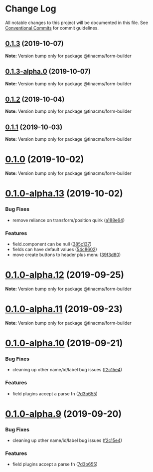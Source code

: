 # Change Log

All notable changes to this project will be documented in this file.
See [Conventional Commits](https://conventionalcommits.org) for commit guidelines.

## [0.1.3](https://github.com/tinacms/tinacms/compare/@tinacms/form-builder@0.1.3-alpha.0...@tinacms/form-builder@0.1.3) (2019-10-07)

**Note:** Version bump only for package @tinacms/form-builder





## [0.1.3-alpha.0](https://github.com/tinacms/tinacms/compare/@tinacms/form-builder@0.1.1...@tinacms/form-builder@0.1.3-alpha.0) (2019-10-07)

**Note:** Version bump only for package @tinacms/form-builder





## [0.1.2](https://github.com/tinacms/tinacms/compare/@tinacms/form-builder@0.1.2-alpha.0...@tinacms/form-builder@0.1.2) (2019-10-04)

**Note:** Version bump only for package @tinacms/form-builder





## [0.1.1](https://github.com/tinacms/tinacms/compare/@tinacms/form-builder@0.1.0...@tinacms/form-builder@0.1.1) (2019-10-03)

**Note:** Version bump only for package @tinacms/form-builder





# [0.1.0](https://github.com/tinacms/tinacms/compare/@tinacms/form-builder@0.1.0-alpha.13...@tinacms/form-builder@0.1.0) (2019-10-02)

**Note:** Version bump only for package @tinacms/form-builder





# [0.1.0-alpha.13](https://github.com/tinacms/tinacms/compare/@tinacms/form-builder@0.1.0-alpha.12...@tinacms/form-builder@0.1.0-alpha.13) (2019-10-02)


### Bug Fixes

* remove reliance on transform/position quirk ([a188e64](https://github.com/tinacms/tinacms/commit/a188e64))


### Features

* field.component can be null ([385c137](https://github.com/tinacms/tinacms/commit/385c137))
* fields can have default values ([54c8602](https://github.com/tinacms/tinacms/commit/54c8602))
* move create buttons to header plus menu ([39f3d80](https://github.com/tinacms/tinacms/commit/39f3d80))





# [0.1.0-alpha.12](https://github.com/tinacms/tinacms/compare/@tinacms/form-builder@0.1.0-alpha.11...@tinacms/form-builder@0.1.0-alpha.12) (2019-09-25)

**Note:** Version bump only for package @tinacms/form-builder





# [0.1.0-alpha.11](https://github.com/tinacms/tinacms/compare/@tinacms/form-builder@0.1.0-alpha.10...@tinacms/form-builder@0.1.0-alpha.11) (2019-09-23)

**Note:** Version bump only for package @tinacms/form-builder





# [0.1.0-alpha.10](https://github.com/tinacms/tinacms/compare/@tinacms/form-builder@0.1.0-alpha.8...@tinacms/form-builder@0.1.0-alpha.10) (2019-09-21)


### Bug Fixes

* cleaning up other name/id/label bug issues ([f2c15e4](https://github.com/tinacms/tinacms/commit/f2c15e4))


### Features

* field plugins accept a parse fn ([7d3b655](https://github.com/tinacms/tinacms/commit/7d3b655))





# [0.1.0-alpha.9](https://github.com/tinacms/tinacms/compare/@tinacms/form-builder@0.1.0-alpha.8...@tinacms/form-builder@0.1.0-alpha.9) (2019-09-20)


### Bug Fixes

* cleaning up other name/id/label bug issues ([f2c15e4](https://github.com/tinacms/tinacms/commit/f2c15e4))


### Features

* field plugins accept a parse fn ([7d3b655](https://github.com/tinacms/tinacms/commit/7d3b655))
